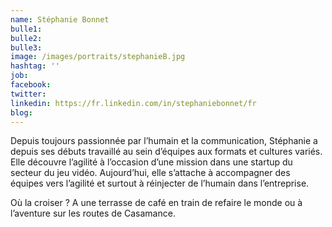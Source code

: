 ```yaml
---
name: Stéphanie Bonnet
bulle1: 
bulle2: 
bulle3: 
image: /images/portraits/stephanieB.jpg
hashtag: ''
job:   
facebook: 
twitter: 
linkedin: https://fr.linkedin.com/in/stephaniebonnet/fr
blog: 
---
```

Depuis toujours passionnée par l’humain et la communication, Stéphanie a depuis ses débuts travaillé au sein d’équipes aux formats et cultures variés. Elle découvre l’agilité à l’occasion d’une mission dans une startup du secteur du jeu vidéo. Aujourd’hui, elle s’attache à accompagner des équipes vers l’agilité et surtout à réinjecter de l’humain dans l’entreprise. 

Où la croiser ? A une terrasse de café en train de refaire le monde ou à l’aventure sur les routes de Casamance. 